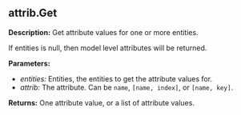 ## attrib.Get  
  
  
**Description:** Get attribute values for one or more entities.


If entities is null, then model level attributes will be returned.

  
  
**Parameters:**  
  * *entities:* Entities, the entities to get the attribute values for.  
  * *attrib:* The attribute. Can be `name`, `[name, index]`, or `[name, key]`.  
  
**Returns:** One attribute value, or a list of attribute values.  
